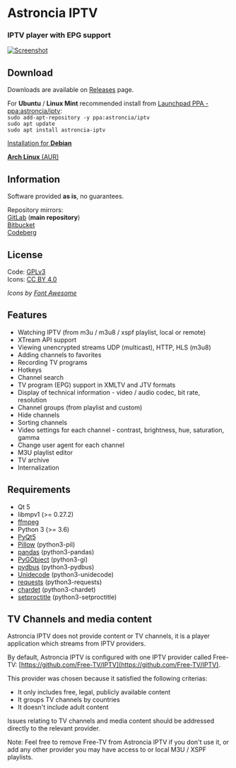 # Astroncia IPTV
### IPTV player with EPG support

[![Screenshot](https://gitlab.com/astroncia/iptv/uploads/b59522369ccba3c99f349e397d102c0b/astroncia-iptv-screenshot-thumb.png)](https://gitlab.com/astroncia/iptv/uploads/9cb6c1e462a679117f36e67ec98ec8b0/astroncia-iptv-screenshot.png)  

## Download

Downloads are available on [Releases](https://gitlab.com/astroncia/iptv/-/releases) page.  
  
For **Ubuntu** / **Linux Mint** recommended install from [Launchpad PPA - ppa:astroncia/iptv](https://launchpad.net/~astroncia/+archive/ubuntu/iptv):  
```sudo add-apt-repository -y ppa:astroncia/iptv```  
```sudo apt update```  
```sudo apt install astroncia-iptv```  
  
[Installation for **Debian**](https://software.opensuse.org/download/package?package=astronciaiptv&project=home%3Aastroncia)  
  
[**Arch Linux** (AUR)](https://aur.archlinux.org/packages/astronciaiptv/)  

## Information

Software provided **as is**, no guarantees.  

Repository mirrors:  
[GitLab](https://gitlab.com/astroncia/iptv) (**main repository**)  
[Bitbucket](https://bitbucket.org/astroncia/astroncia-iptv/src/master/)  
[Codeberg](https://codeberg.org/astroncia/iptv)  

## License

Code: [GPLv3](https://gitlab.com/astroncia/iptv/-/blob/master/COPYING)  
Icons: [CC BY 4.0](https://creativecommons.org/licenses/by/4.0/)  
  
*Icons by [Font Awesome](https://fontawesome.com/)*  

## Features

- Watching IPTV (from m3u / m3u8 / xspf playlist, local or remote)  
- XTream API support
- Viewing unencrypted streams UDP (multicast), HTTP, HLS (m3u8)  
- Adding channels to favorites  
- Recording TV programs  
- Hotkeys  
- Channel search  
- TV program (EPG) support in XMLTV and JTV formats  
- Display of technical information - video / audio codec, bit rate, resolution  
- Channel groups (from playlist and custom)  
- Hide channels  
- Sorting channels  
- Video settings for each channel - contrast, brightness, hue, saturation, gamma  
- Change user agent for each channel  
- M3U playlist editor  
- TV archive  
- Internalization  

## Requirements

- Qt 5
- libmpv1 (>= 0.27.2)
- [ffmpeg](https://ffmpeg.org/)
- Python 3 (>= 3.6)
- [PyQt5](https://pypi.org/project/PyQt5/)
- [Pillow](https://pypi.org/project/Pillow/) (python3-pil)
- [pandas](https://pypi.org/project/pandas/) (python3-pandas)
- [PyGObject](https://pypi.org/project/PyGObject/) (python3-gi)
- [pydbus](https://pypi.org/project/pydbus/) (python3-pydbus)
- [Unidecode](https://pypi.org/project/Unidecode/) (python3-unidecode)
- [requests](https://pypi.org/project/requests/) (python3-requests)
- [chardet](https://pypi.org/project/chardet/) (python3-chardet)
- [setproctitle](https://pypi.org/project/setproctitle/) (python3-setproctitle)

## TV Channels and media content

Astroncia IPTV does not provide content or TV channels, it is a player application which streams from IPTV providers.  
  
By default, Astroncia IPTV is configured with one IPTV provider called Free-TV: [https://github.com/Free-TV/IPTV](https://github.com/Free-TV/IPTV).  
  
This provider was chosen because it satisfied the following criterias:  
  
- It only includes free, legal, publicly available content  
- It groups TV channels by countries  
- It doesn't include adult content  
  
Issues relating to TV channels and media content should be addressed directly to the relevant provider.  
  
Note: Feel free to remove Free-TV from Astroncia IPTV if you don't use it, or add any other provider you may have access to or local M3U / XSPF playlists.  
